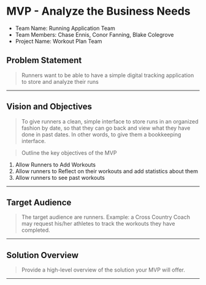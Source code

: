 # MVP \- Analyze the Business Needs

* Team Name: Running Application Team
* Team Members: Chase Ennis, Conor Fanning, Blake Colegrove
* Project Name: Workout Plan Team

## Problem Statement

> Runners want to be able to have a simple digital tracking application to store and analyze their runs	

*** 

## Vision and Objectives

> To give runners a clean, simple interface to store runs in an organized fashion by date, so that they can go back and view what they have done in past dates. In other words, to give them a bookkeeping interface.

> Outline the key objectives of the MVP
1. Allow Runners to Add Workouts
2. Allow runners to Reflect on their workouts and add statistics about them
3. Allow runners to see past workouts

*** 

## Target Audience

> The target audience are runners. Example: a Cross Country Coach may request his/her athletes to track the workouts they have completed.

***

## Solution Overview

> Provide a high-level overview of the solution your MVP will offer.

***
